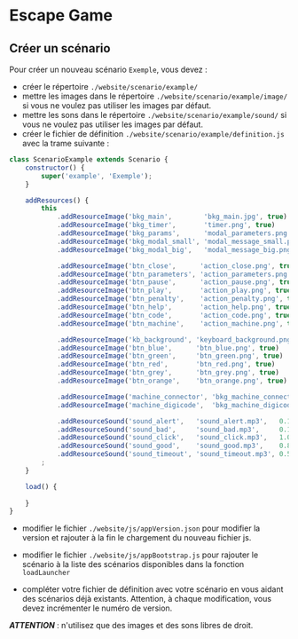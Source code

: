 # Escape Game

## Créer un scénario

Pour créer un nouveau scénario `Exemple`, vous devez :

* créer le répertoire `./website/scenario/example/`
* mettre les images dans le répertoire `./website/scenario/example/image/` si vous ne voulez pas utiliser les images par défaut.
* mettre les sons dans le répertoire `./website/scenario/example/sound/` si vous ne voulez pas utiliser les images par défaut.
* créer le fichier de définition `./website/scenario/example/definition.js` avec la trame suivante : 

```js
class ScenarioExample extends Scenario {
    constructor() {
        super('example', 'Exemple');
    }

    addResources() {
        this
            .addResourceImage('bkg_main',        'bkg_main.jpg', true)
            .addResourceImage('bkg_timer',       'timer.png', true)
            .addResourceImage('bkg_params',      'modal_parameters.png', true)
            .addResourceImage('bkg_modal_small', 'modal_message_small.png', true)
            .addResourceImage('bkg_modal_big',   'modal_message_big.png', true)

            .addResourceImage('btn_close',      'action_close.png', true)
            .addResourceImage('btn_parameters', 'action_parameters.png', true)
            .addResourceImage('btn_pause',      'action_pause.png', true)
            .addResourceImage('btn_play',       'action_play.png', true)
            .addResourceImage('btn_penalty',    'action_penalty.png', true)
            .addResourceImage('btn_help',       'action_help.png', true)
            .addResourceImage('btn_code',       'action_code.png', true)
            .addResourceImage('btn_machine',    'action_machine.png', true)

            .addResourceImage('kb_background', 'keyboard_background.png', true)
            .addResourceImage('btn_blue',      'btn_blue.png', true)
            .addResourceImage('btn_green',     'btn_green.png', true)
            .addResourceImage('btn_red',       'btn_red.png', true)
            .addResourceImage('btn_grey',      'btn_grey.png', true)
            .addResourceImage('btn_orange',    'btn_orange.png', true)

            .addResourceImage('machine_connector', 'bkg_machine_connector.jpg', true)
            .addResourceImage('machine_digicode',  'bkg_machine_digicode.jpg', true)

            .addResourceSound('sound_alert',   'sound_alert.mp3',   0.15, true)
            .addResourceSound('sound_bad',     'sound_bad.mp3',     0.10, true)
            .addResourceSound('sound_click',   'sound_click.mp3',   1.00, true)
            .addResourceSound('sound_good',    'sound_good.mp3',    0.80, true)
            .addResourceSound('sound_timeout', 'sound_timeout.mp3', 0.50, true)
        ;
    }

    load() {
        
    }
}
```

* modifier le fichier `./website/js/appVersion.json` pour modifier la version et rajouter à la fin le chargement du nouveau fichier js.
* modifier le fichier `./website/js/appBootstrap.js` pour rajouter le scénario à la liste des scénarios disponibles dans la fonction `loadLauncher`

* compléter votre fichier de définition avec votre scénario en vous aidant des scénarios déjà existants. Attention, à chaque modification, vous devez incrémenter le numéro de version.

***ATTENTION*** : n'utilisez que des images et des sons libres de droit.
